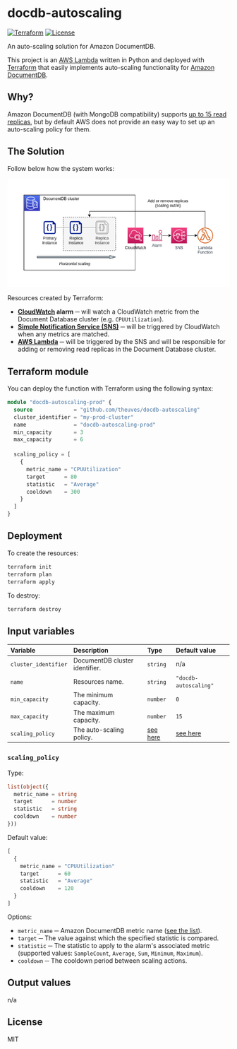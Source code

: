 # docdb-autoscaling

[![Terraform](https://github.com/theuves/docdb-autoscaling/actions/workflows/terraform.yml/badge.svg)](https://github.com/theuves/docdb-autoscaling/actions/workflows/terraform.yml)
[![License](https://img.shields.io/github/license/theuves/docdb-autoscaling)](https://github.com/theuves/docdb-autoscaling/blob/master/LICENSE)

An auto-scaling solution for Amazon DocumentDB.

This project is an [AWS Lambda](https://aws.amazon.com/lambda/) written in Python and deployed with [Terraform](https://www.terraform.io/) that easily implements auto-scaling functionality for [Amazon DocumentDB](https://aws.amazon.com/documentdb/).

## Why?

Amazon DocumentDB (with MongoDB compatibility) supports [up to 15 read replicas](https://docs.aws.amazon.com/documentdb/latest/developerguide/replication.html), but by default AWS does not provide an easy way to set up an auto-scaling policy for them.

## The Solution

Follow below how the system works:

![Architecture diagram](./assets/diagram.png)

Resources created by Terraform:

- **[CloudWatch](https://aws.amazon.com/cloudwatch/) alarm** ─ will watch a CloudWatch metric from the Document Database cluster (e.g. `CPUUtilization`).
- **[Simple Notification Service (SNS)](https://aws.amazon.com/sns/)** ─ will be triggered by CloudWatch when any metrics are matched.
- **[AWS Lambda](https://aws.amazon.com/lambda/)** ─ will be triggered by the SNS and will be responsible for adding or removing read replicas in the Document Database cluster.

## Terraform module

You can deploy the function with Terraform using the following syntax:

```terraform
module "docdb-autoscaling-prod" {
  source             = "github.com/theuves/docdb-autoscaling"
  cluster_identifier = "my-prod-cluster"
  name               = "docdb-autoscaling-prod"
  min_capacity       = 3
  max_capacity       = 6

  scaling_policy = [
    {
      metric_name = "CPUUtilization"
      target      = 80
      statistic   = "Average"
      cooldown    = 300
    }
  ]
}
```

## Deployment

To create the resources:

```bash
terraform init
terraform plan
terraform apply
```

To destroy:

```bash
terraform destroy
```

## Input variables

| Variable | Description | Type | Default value |
|:---|:---|:---|:---|
| `cluster_identifier` | DocumentDB cluster identifier. | `string` | n/a |
| `name` | Resources name. | `string` | `"docdb-autoscaling"` |
| `min_capacity` | The minimum capacity. | `number` | `0` |
| `max_capacity` | The maximum capacity. | `number` | `15` |
| `scaling_policy` | The auto-scaling policy. | [see here](#scaling_policy) | [see here](#scaling_policy) |

### `scaling_policy`

Type:

```terraform
list(object({
  metric_name = string
  target      = number
  statistic   = string
  cooldown    = number
}))
```

Default value:

```terraform
[
  {
    metric_name = "CPUUtilization"
    target      = 60
    statistic   = "Average"
    cooldown    = 120
  }
]
```

Options:

- `metric_name` ─ Amazon DocumentDB metric name ([see the list](https://docs.aws.amazon.com/documentdb/latest/developerguide/cloud_watch.html)).
- `target` ─ The value against which the specified statistic is compared.
- `statistic` ─ The statistic to apply to the alarm's associated metric (supported values: `SampleCount`, `Average`, `Sum`, `Minimum`, `Maximum`). 
- `cooldown` ─ The cooldown period between scaling actions.

## Output values

n/a

## License

MIT
